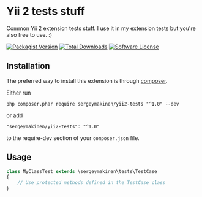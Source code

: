 # Yii 2 tests stuff

Common Yii 2 extension tests stuff. I use it in my extension tests but you're also free to use. :)

[![Packagist Version](https://img.shields.io/packagist/v/sergeymakinen/yii2-tests.svg?style=flat-square)](https://packagist.org/packages/sergeymakinen/yii2-tests) [![Total Downloads](https://img.shields.io/packagist/dt/sergeymakinen/yii2-tests.svg?style=flat-square)](https://packagist.org/packages/sergeymakinen/yii2-tests) [![Software License](https://img.shields.io/badge/license-MIT-brightgreen.svg?style=flat-square)](LICENSE)

## Installation

The preferred way to install this extension is through [composer](https://getcomposer.org/download/).

Either run

```
php composer.phar require sergeymakinen/yii2-tests "^1.0" --dev
```

or add

```
"sergeymakinen/yii2-tests": "^1.0"
```

to the require-dev section of your `composer.json` file.

## Usage

```php
class MyClassTest extends \sergeymakinen\tests\TestCase
{
    // Use protected methods defined in the TestCase class
}
```
